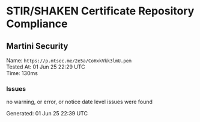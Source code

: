 # STIR/SHAKEN Certificate Repository Compliance

## Martini Security

Name: `https://p.mtsec.me/2e5a/CoHxkVkk3lmU.pem`\
Tested At: 01 Jun 25 22:29 UTC\
Time: 130ms

### Issues

no warning, or error, or notice date level issues were found

Generated: 01 Jun 25 22:39 UTC